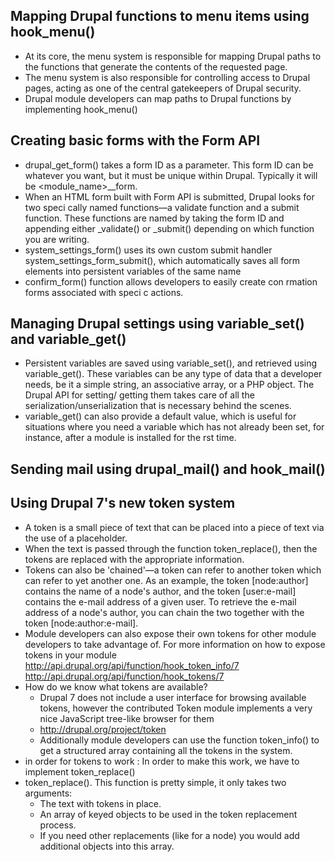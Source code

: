 ## Mapping Drupal functions to menu items using hook_menu()
  - At its core, the menu system is responsible for mapping Drupal paths to the functions that generate the contents of the requested page.
  - The menu system is also responsible for controlling access to Drupal pages, acting as one of the central gatekeepers of Drupal security.
  - Drupal module developers can map paths to Drupal functions by implementing hook_menu()

## Creating basic forms with the Form API
  - drupal_get_form() takes a form ID as a parameter. This form ID can be whatever you want, but it must be unique within Drupal. Typically it will be <module_name>_<description>_form.
  - When an HTML form built with Form API is submitted, Drupal looks for two speci cally named functions—a validate function and a submit function. These functions are named by taking the form ID and appending either _validate() or _submit() depending on which function you are writing.
  - system_settings_form() uses its own custom submit handler system_settings_form_submit(), which automatically saves all form elements into persistent variables of the same name
  -  confirm_form() function allows developers to easily create con rmation forms associated with speci c actions.
## Managing Drupal settings using variable_set() and variable_get()
  - Persistent variables are saved using variable_set(), and retrieved using variable_get(). These variables can be any type of data that a developer needs, be it a simple string, an associative array, or a PHP object. The Drupal API for setting/ getting them takes care of all the serialization/unserialization that is necessary behind the scenes.
  - variable_get() can also provide a default value, which is useful for situations where you need a variable which has not already been set, for instance, after a module is installed for the  rst time.

## Sending mail using drupal_mail() and hook_mail()

## Using Drupal 7's new token system
  - A token is a small piece of text that can be placed into a piece of text via the use of a placeholder.
  - When the text is passed through the function token_replace(), then the tokens are replaced with the appropriate information.
  - Tokens can also be 'chained'—a token can refer to another token which can refer to yet another one. As an example, the token [node:author] contains the name of a node's author, and the token [user:e-mail] contains the e-mail address of a given user. To retrieve the e-mail address of a node's author, you can chain the two together with the token [node:author:e-mail].
  - Module developers can also expose their own tokens for other module developers to take advantage of. For more information on how to expose tokens in your module
     http://api.drupal.org/api/function/hook_token_info/7
     http://api.drupal.org/api/function/hook_tokens/7
  - How do we know what tokens are available?
    - Drupal 7 does not include a user interface for browsing available tokens, however the contributed Token module implements a very nice JavaScript tree-like browser for them
    - http://drupal.org/project/token
    - Additionally module developers can use the function token_info() to get a structured array containing all the tokens in the system.
  - in order for tokens to work : In order to make this work, we have to implement token_replace()
  - token_replace(). This function is pretty simple, it only takes two arguments:
    - The text with tokens in place.
    - An array of keyed objects to be used in the token replacement process.
    - If you need other replacements (like for a node) you would add additional objects into this array.